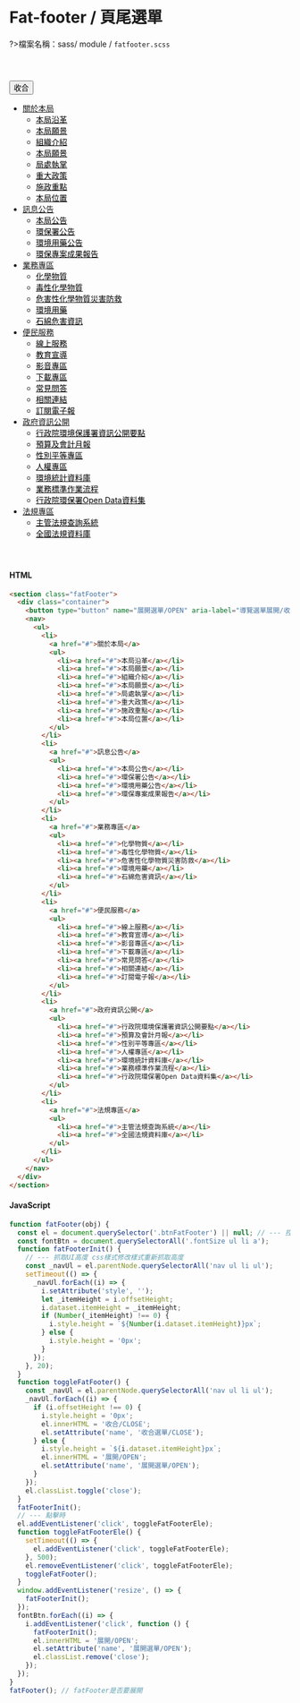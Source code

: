 # Fat-footer / 頁尾選單

?>檔案名稱：sass/ module / `fatfooter.scss`

 <section class="fatFooter">
        <div class="container">
          <button type="button" name="展開選單/OPEN" aria-label="導覽選單展開/收合" class="btn btnFatFooter">收合</button>
          <nav>
            <ul>
              <li>
                <a href="#">關於本局</a>
                <ul>
                  <li><a href="#">本局沿革</a></li>
                  <li><a href="#">本局願景</a></li>
                  <li><a href="#">組織介紹</a></li>
                  <li><a href="#">本局願景</a></li>
                  <li><a href="#">局處執掌</a></li>
                  <li><a href="#">重大政策</a></li>
                  <li><a href="#">施政重點</a></li>
                  <li><a href="#">本局位置</a></li>
                </ul>
              </li>
              <li>
                <a href="#">訊息公告</a>
                <ul>
                  <li><a href="#">本局公告</a></li>
                  <li><a href="#">環保署公告</a></li>
                  <li><a href="#">環境用藥公告</a></li>
                  <li><a href="#">環保專案成果報告</a></li>
                </ul>
              </li>
              <li>
                <a href="#">業務專區</a>
                <ul>
                  <li><a href="#">化學物質</a></li>
                  <li><a href="#">毒性化學物質</a></li>
                  <li><a href="#">危害性化學物質災害防救</a></li>
                  <li><a href="#">環境用藥</a></li>
                  <li><a href="#">石綿危害資訊</a></li>
                </ul>
              </li>
              <li>
                <a href="#">便民服務</a>
                <ul>
                  <li><a href="#">線上服務</a></li>
                  <li><a href="#">教育宣導</a></li>
                  <li><a href="#">影音專區</a></li>
                  <li><a href="#">下載專區</a></li>
                  <li><a href="#">常見問答</a></li>
                  <li><a href="#">相關連結</a></li>
                  <li><a href="#">訂閱電子報</a></li>
                </ul>
              </li>
              <li>
                <a href="#">政府資訊公開</a>
                <ul>
                  <li><a href="#">行政院環境保護署資訊公開要點</a></li>
                  <li><a href="#">預算及會計月報</a></li>
                  <li><a href="#">性別平等專區</a></li>
                  <li><a href="#">人權專區</a></li>
                  <li><a href="#">環境統計資料庫</a></li>
                  <li><a href="#">業務標準作業流程</a></li>
                  <li><a href="#">行政院環保署Open Data資料集</a></li>
                </ul>
              </li>
              <li>
                <a href="#">法規專區</a>
                <ul>
                  <li><a href="#">主管法規查詢系統</a></li>
                  <li><a href="#">全國法規資料庫</a></li>
                </ul>
              </li>
            </ul>
          </nav>
        </div>
      </section>

<!-- tabs:start -->

#### **HTML**

```html
<section class="fatFooter">
  <div class="container">
    <button type="button" name="展開選單/OPEN" aria-label="導覽選單展開/收合" class="btn btnFatFooter">收合</button>
    <nav>
      <ul>
        <li>
          <a href="#">關於本局</a>
          <ul>
            <li><a href="#">本局沿革</a></li>
            <li><a href="#">本局願景</a></li>
            <li><a href="#">組織介紹</a></li>
            <li><a href="#">本局願景</a></li>
            <li><a href="#">局處執掌</a></li>
            <li><a href="#">重大政策</a></li>
            <li><a href="#">施政重點</a></li>
            <li><a href="#">本局位置</a></li>
          </ul>
        </li>
        <li>
          <a href="#">訊息公告</a>
          <ul>
            <li><a href="#">本局公告</a></li>
            <li><a href="#">環保署公告</a></li>
            <li><a href="#">環境用藥公告</a></li>
            <li><a href="#">環保專案成果報告</a></li>
          </ul>
        </li>
        <li>
          <a href="#">業務專區</a>
          <ul>
            <li><a href="#">化學物質</a></li>
            <li><a href="#">毒性化學物質</a></li>
            <li><a href="#">危害性化學物質災害防救</a></li>
            <li><a href="#">環境用藥</a></li>
            <li><a href="#">石綿危害資訊</a></li>
          </ul>
        </li>
        <li>
          <a href="#">便民服務</a>
          <ul>
            <li><a href="#">線上服務</a></li>
            <li><a href="#">教育宣導</a></li>
            <li><a href="#">影音專區</a></li>
            <li><a href="#">下載專區</a></li>
            <li><a href="#">常見問答</a></li>
            <li><a href="#">相關連結</a></li>
            <li><a href="#">訂閱電子報</a></li>
          </ul>
        </li>
        <li>
          <a href="#">政府資訊公開</a>
          <ul>
            <li><a href="#">行政院環境保護署資訊公開要點</a></li>
            <li><a href="#">預算及會計月報</a></li>
            <li><a href="#">性別平等專區</a></li>
            <li><a href="#">人權專區</a></li>
            <li><a href="#">環境統計資料庫</a></li>
            <li><a href="#">業務標準作業流程</a></li>
            <li><a href="#">行政院環保署Open Data資料集</a></li>
          </ul>
        </li>
        <li>
          <a href="#">法規專區</a>
          <ul>
            <li><a href="#">主管法規查詢系統</a></li>
            <li><a href="#">全國法規資料庫</a></li>
          </ul>
        </li>
      </ul>
    </nav>
  </div>
</section>
```

#### **JavaScript**

```javascript
function fatFooter(obj) {
  const el = document.querySelector('.btnFatFooter') || null; // --- 控制的對象
  const fontBtn = document.querySelectorAll('.fontSize ul li a');
  function fatFooterInit() {
    // --- 抓取UI高度 css樣式修改樣式重新抓取高度
    const _navUl = el.parentNode.querySelectorAll('nav ul li ul');
    setTimeout(() => {
      _navUl.forEach((i) => {
        i.setAttribute('style', '');
        let _itemHeight = i.offsetHeight;
        i.dataset.itemHeight = _itemHeight;
        if (Number(_itemHeight) !== 0) {
          i.style.height = `${Number(i.dataset.itemHeight)}px`;
        } else {
          i.style.height = '0px';
        }
      });
    }, 20);
  }
  function toggleFatFooter() {
    const _navUl = el.parentNode.querySelectorAll('nav ul li ul');
    _navUl.forEach((i) => {
      if (i.offsetHeight !== 0) {
        i.style.height = '0px';
        el.innerHTML = '收合/CLOSE';
        el.setAttribute('name', '收合選單/CLOSE');
      } else {
        i.style.height = `${i.dataset.itemHeight}px`;
        el.innerHTML = '展開/OPEN';
        el.setAttribute('name', '展開選單/OPEN');
      }
    });
    el.classList.toggle('close');
  }
  fatFooterInit();
  // --- 點擊時
  el.addEventListener('click', toggleFatFooterEle);
  function toggleFatFooterEle() {
    setTimeout(() => {
      el.addEventListener('click', toggleFatFooterEle);
    }, 500);
    el.removeEventListener('click', toggleFatFooterEle);
    toggleFatFooter();
  }
  window.addEventListener('resize', () => {
    fatFooterInit();
  });
  fontBtn.forEach((i) => {
    i.addEventListener('click', function () {
      fatFooterInit();
      el.innerHTML = '展開/OPEN';
      el.setAttribute('name', '展開選單/OPEN');
      el.classList.remove('close');
    });
  });
}
fatFooter(); // fatFooter是否要展開
```

<!-- tabs:end -->

<link rel="stylesheet" href="https://hywebu00.github.io/HyUI_v4/css/style.css" />
<style>
    .markdown-section ul{
        padding: 0;
    }
    .fatFooter{
      margin:4em 0;
    }
    .fatFooter ul li ul li a{
        font-weight:400;
        color:#000;
    }
</style>
<script>
    function fatFooter(obj) {
  const el = document.querySelector('.btnFatFooter') || null; // --- 控制的對象
  const fontBtn = document.querySelectorAll('.fontSize ul li a');
  function fatFooterInit() {
    // --- 抓取UI高度 css樣式修改樣式重新抓取高度
    const _navUl = el.parentNode.querySelectorAll('nav ul li ul');
    setTimeout(() => {
      _navUl.forEach((i) => {
        i.setAttribute('style', '');
        let _itemHeight = i.offsetHeight;
        i.dataset.itemHeight = _itemHeight;
        if (Number(_itemHeight) !== 0) {
          i.style.height = `${Number(i.dataset.itemHeight)}px`;
        } else {
          i.style.height = '0px';
        }
      });
    }, 20);
  }
  function toggleFatFooter() {
    const _navUl = el.parentNode.querySelectorAll('nav ul li ul');
    _navUl.forEach((i) => {
      if (i.offsetHeight !== 0) {
        i.style.height = '0px';
        el.innerHTML = '收合/CLOSE';
        el.setAttribute('name', '收合選單/CLOSE');
      } else {
        i.style.height = `${i.dataset.itemHeight}px`;
        el.innerHTML = '展開/OPEN';
        el.setAttribute('name', '展開選單/OPEN');
      }
    });
    el.classList.toggle('close');
  }
  fatFooterInit();
  // --- 點擊時
  el.addEventListener('click', toggleFatFooterEle);
  function toggleFatFooterEle() {
    setTimeout(() => {
      el.addEventListener('click', toggleFatFooterEle);
    }, 500);
    el.removeEventListener('click', toggleFatFooterEle);
    toggleFatFooter();
  }
  window.addEventListener('resize', () => {
    fatFooterInit();
  });
  fontBtn.forEach((i) => {
    i.addEventListener('click', function () {
      fatFooterInit();
      el.innerHTML = '展開/OPEN';
      el.setAttribute('name', '展開選單/OPEN');
      el.classList.remove('close');
    });
  });
}
fatFooter(); // fatFooter是否要展開
</script>
